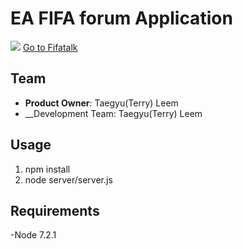 # EA FIFA forum Application


<img src="https://s3-us-west-1.amazonaws.com/fifatalk/appImages/FIFATALK_cover.png" width="" height="">
<a href="https://fifa-talk.herokuapp.com" target="_blank">Go to Fifatalk<a/>

## Team

  - __Product Owner__: Taegyu(Terry) Leem
  - __Development Team: Taegyu(Terry) Leem

## Usage

1. npm install 
3. node server/server.js

## Requirements

-Node 7.2.1
